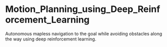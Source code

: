 # Motion_Planning_using_Deep_Reinforcement_Learning
 Autonomous mapless navigation to the goal while avoiding obstacles along the way using deep reinforcement learning.
